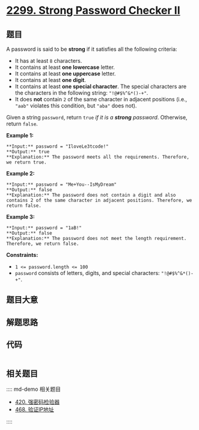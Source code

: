 # [2299. Strong Password Checker II](https://leetcode.com/problems/strong-password-checker-ii)

## 题目

A password is said to be **strong** if it satisfies all the following
criteria:

  * It has at least `8` characters.
  * It contains at least **one lowercase** letter.
  * It contains at least **one uppercase** letter.
  * It contains at least **one digit**.
  * It contains at least **one special character**. The special characters are the characters in the following string: `"!@#$%^&*()-+"`.
  * It does **not** contain `2` of the same character in adjacent positions (i.e., `"aab"` violates this condition, but `"aba"` does not).

Given a string `password`, return `true` _if it is a **strong** password_.
Otherwise, return `false`.



**Example 1:**

    
    
    **Input:** password = "IloveLe3tcode!"
    **Output:** true
    **Explanation:** The password meets all the requirements. Therefore, we return true.
    

**Example 2:**

    
    
    **Input:** password = "Me+You--IsMyDream"
    **Output:** false
    **Explanation:** The password does not contain a digit and also contains 2 of the same character in adjacent positions. Therefore, we return false.
    

**Example 3:**

    
    
    **Input:** password = "1aB!"
    **Output:** false
    **Explanation:** The password does not meet the length requirement. Therefore, we return false.



**Constraints:**

  * `1 <= password.length <= 100`
  * `password` consists of letters, digits, and special characters: `"!@#$%^&*()-+"`.


## 题目大意

## 解题思路

## 代码

```javascript

```

## 相关题目

:::: md-demo 相关题目
- [420. 强密码检验器](https://leetcode.com/problems/strong-password-checker)
- [468. 验证IP地址](https://leetcode.com/problems/validate-ip-address)

::::
